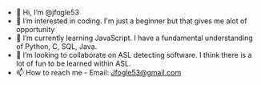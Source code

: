 - 👋 Hi, I’m @jfogle53
- 👀 I’m interested in coding. I'm just a beginner but that gives me alot of opportunity
- 🌱 I’m currently learning JavaScript. I have a fundamental understanding of Python, C, SQL, Java.
- 💞️ I’m looking to collaborate on ASL detecting software. I think there is a lot of fun to be learned within ASL.
- 📫 How to reach me - Email: Jfogle53@gmail.com

<!---
I want to add more, but will come back at a later date.
--->
